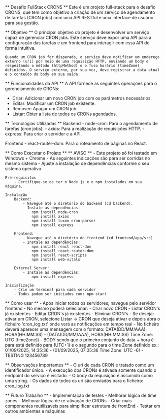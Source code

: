 ** Desafio FullStack CRONS **
    Este é um projeto full-stack para o desafio CRONS, que tem como objetivo a criação de um serviço de agendamento de tarefas (CRON jobs) com uma API RESTful e uma interface de usuário para sua gestão.

** Objetivo **
    O principal objetivo do projeto é desenvolver um serviço capaz de gerenciar CRON jobs. Este serviço deve expor uma API para a configuração das tarefas e um frontend para interagir com essa API de forma intuitiva.

    Quando um CRON job for disparado, o serviço deve notificar um endereço externo (uri) por meio de uma requisição HTTP, enviando um body e respeitando o método (httpMethod) e o fuso horário (timeZone) definidos. O serviço externo, por sua vez, deve registrar a data atual e o conteúdo do body em sua saída.

** Funcionalidades da API **
A API fornece as seguintes operações para o gerenciamento de CRONs:
   - Criar: Adicionar um novo CRON job com os parâmetros necessários.
   - Editar: Modificar um CRON job existente.
   - Remover: Apagar um CRON job.
   - Listar: Obter a lista de todos os CRONs agendados.


** Tecnologias Utilizadas **
Backend
    - node-cron: Para o agendamento de tarefas (cron jobs).
    - axios: Para a realização de requisições HTTP.
    - express: Para criar o servidor e a API.

Frontend
    - react-router-dom: Para o roteamento de páginas no React.


** Como Executar o Projeto **
    ** AVISO ** 
    - Este projeto só foi testado em Windows + Chrome
    - As seguintes indicações são para ser corridas no mesmo sistema
    - Ajuste a instalação de dependências conforme o seu sistema operativo

    Pré-requisitos
        - Certifique-se de ter o Node.js e o npm instalados em sua máquina.

    Instalação 
        Backend:
            - Navegue até o diretório do backend (cd backend).
            - Instale as dependências:
                npm install node-cron
                npm install axios
                npm install luxon cron-parser
                npm install express
                
        Frontend:
            - Navegue até o diretório do frontend (cd frontend/app/src).
            - Instale as dependências:
                npm install react react-dom
                npm install react-router-dom
                npm install react-scripts
                npm install web-vitals
        
        External Server:
            - Instale as dependências:
                npm install express

    Inicialização
        - Crie um terminal para cada servidor
        - Todos podem ser iniciados com: npm start


** Como usar **
    - Após iniciar todos os servidores, navegue pelo servidor frontend
    - No mesmo poderá selecionar: 
        - Criar novo CRON
        - Listar CRON's já existentes
        - Editar CRON's já existentes
        - Eliminar CRON's
    - Se desejar ativar um CRON, selecione Listar -> CRON que deseja ativar e depois abra o ficheiro 'cron_log.txt' onde verá as notificações em tempo real
    - No ficheiro deverá aparecer uma mensagem com o formato:
        DATA(DD/MM/AAA), HORA(HH:MM:SS) -  (DATA(DD/MM/AAA), HORA(HH:MM:SS) Time Zone: UTC [timeZone]) - BODY
        sendo que o primeiro conjunto de data + hora é para está definido para (UTC+1) e o segundo para o time Zone definido
        ex.: 01/09/2025, 14:35:36 - (01/09/2025, 07:35:36 Time Zone: UTC -6) - TESTING 123456789


** Observações Importantes **
    - O uri de cada CRON é tratado como um identificador único.
    - A execução dos CRONs é ativada somente quando o endpoint do serviço é visitado.
    - O body da requisição é assumido como uma string.
    - Os dados de todos os uri são enviados para o ficheiro: cron_log.txt


** Futuro Trabalho ** 
    - Implementação de testes
    - Melhorar lógica de time zones
    - Melhorar lógica de re-ativação de CRONs
    - Criar mais componentes reutilizaveis para simplificar estrutura de frontEnd
    - Testar em outros ambientes e máquinas